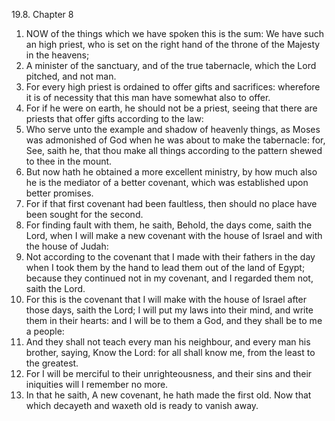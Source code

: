 19.8. Chapter 8
1. NOW of the things which we have spoken this is the sum: We have such an high priest, who is set on the right hand of the throne of the Majesty in the heavens;
2. A minister of the sanctuary, and of the true tabernacle, which the Lord pitched, and not man.
3. For every high priest is ordained to offer gifts and sacrifices: wherefore it is of necessity that this man have somewhat also to offer.
4. For if he were on earth, he should not be a priest, seeing that there are priests that offer gifts according to the law:
5. Who serve unto the example and shadow of heavenly things, as Moses was admonished of God when he was about to make the tabernacle: for, See, saith he, that thou make all things according to the pattern shewed to thee in the mount.
6. But now hath he obtained a more excellent ministry, by how much also he is the mediator of a better covenant, which was established upon better promises.
7. For if that first covenant had been faultless, then should no place have been sought for the second.
8. For finding fault with them, he saith, Behold, the days come, saith the Lord, when I will make a new covenant with the house of Israel and with the house of Judah:
9. Not according to the covenant that I made with their fathers in the day when I took them by the hand to lead them out of the land of Egypt; because they continued not in my covenant, and I regarded them not, saith the Lord.
10. For this is the covenant that I will make with the house of Israel after those days, saith the Lord; I will put my laws into their mind, and write them in their hearts: and I will be to them a God, and they shall be to me a people:
11. And they shall not teach every man his neighbour, and every man his brother, saying, Know the Lord: for all shall know me, from the least to the greatest.
12. For I will be merciful to their unrighteousness, and their sins and their iniquities will I remember no more.
13. In that he saith, A new covenant, he hath made the first old. Now that which decayeth and waxeth old is ready to vanish away.


